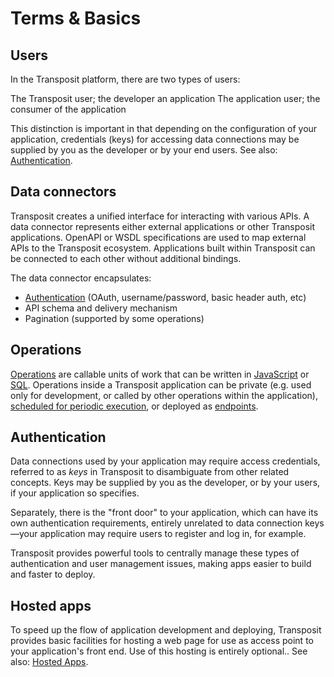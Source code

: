 # Terms & Basics

## Users

In the Transposit platform, there are two types of users:

The Transposit user; the developer an application
The application user; the consumer of the application

This distinction is important in that depending on the configuration of your application, credentials (keys) for accessing data connections may be supplied by you as the developer or by your end users. See also: [Authentication](/building/authentication.md).

## Data connectors

Transposit creates a unified interface for interacting with various APIs. A data connector represents either external applications or other Transposit applications. OpenAPI or WSDL specifications are used to map external APIs to the Transposit ecosystem. Applications built within Transposit can be connected to each other without additional bindings.

The data connector encapsulates:

* [Authentication](/references/authentication.md) (OAuth, username/password, basic header auth, etc)
* API schema and delivery mechanism
* Pagination (supported by some operations)

## Operations

[Operations](/building/operations.md) are callable units of work that can be written in [JavaScript](/references/js-operations.md) or [SQL](/references/sql-operations.md). Operations inside a Transposit application can be private (e.g. used only for development, or called by other operations within the application), [scheduled for periodic execution](/building/scheduled-tasks.md), or deployed as [endpoints](/building/endpoints.md).

## Authentication

Data connections used by your application may require access credentials, referred to as _keys_ in Transposit to disambiguate from other related concepts. Keys may be supplied by you as the developer, or by your users, if your application so specifies.

Separately, there is the "front door" to your application, which can have its own authentication requirements, entirely unrelated to data connection keys—your application may require users to register and log in, for example.

Transposit provides powerful tools to centrally manage these types of authentication and user management issues, making apps easier to build and faster to deploy.

## Hosted apps

To speed up the flow of application development and deploying, Transposit provides basic facilities for hosting a web page for use as access point to your application's front end. Use of this hosting is entirely optional.. See also: [Hosted Apps](/building/hosted-apps.md).
